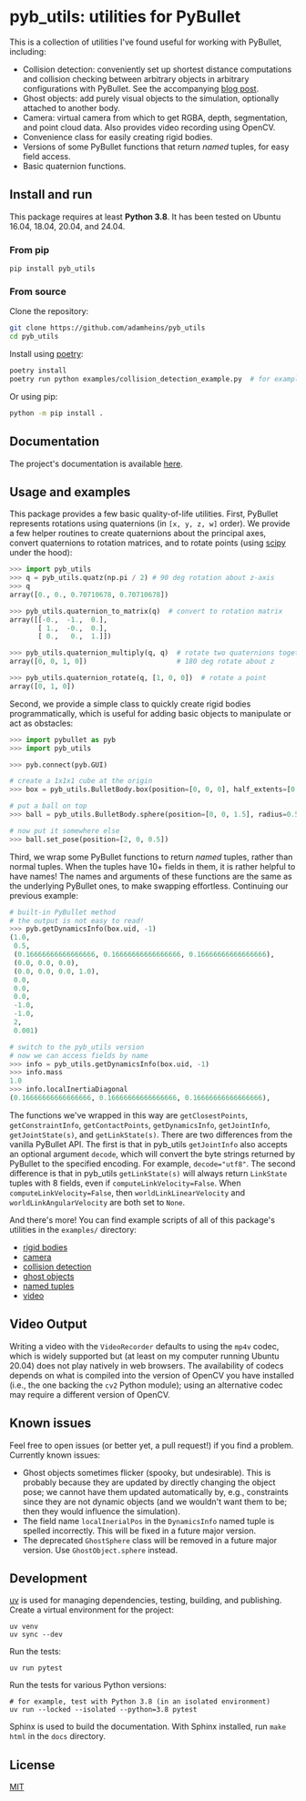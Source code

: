 # pyb_utils: utilities for PyBullet

This is a collection of utilities I've found useful for working with PyBullet,
including:
* Collision detection: conveniently set up shortest distance computations and
  collision checking between arbitrary objects in arbitrary configurations with
  PyBullet. See the accompanying [blog post](https://adamheins.com/blog/collision-detection-pybullet).
* Ghost objects: add purely visual objects to the simulation, optionally
  attached to another body.
* Camera: virtual camera from which to get RGBA, depth, segmentation, and point
  cloud data. Also provides video recording using OpenCV.
* Convenience class for easily creating rigid bodies.
* Versions of some PyBullet functions that return *named* tuples, for easy
  field access.
* Basic quaternion functions.

## Install and run
This package requires at least **Python 3.8**. It has been tested on Ubuntu
16.04, 18.04, 20.04, and 24.04.

### From pip
```
pip install pyb_utils
```

### From source
Clone the repository:
```bash
git clone https://github.com/adamheins/pyb_utils
cd pyb_utils
```

Install using [poetry](https://python-poetry.org/):
```bash
poetry install
poetry run python examples/collision_detection_example.py  # for example
```

Or using pip:
```bash
python -m pip install .
```

## Documentation

The project's documentation is available [here](https://pyb-utils.readthedocs.io).

## Usage and examples
This package provides a few basic quality-of-life utilities. First, PyBullet
represents rotations using quaternions (in `[x, y, z, w]` order). We provide a
few helper routines to create quaternions about the principal axes, convert
quaternions to rotation matrices, and to rotate points (using
[scipy](https://docs.scipy.org/doc/scipy/reference/generated/scipy.spatial.transform.Rotation.html)
under the hood):
```python
>>> import pyb_utils
>>> q = pyb_utils.quatz(np.pi / 2) # 90 deg rotation about z-axis
>>> q
array([0., 0., 0.70710678, 0.70710678])

>>> pyb_utils.quaternion_to_matrix(q)  # convert to rotation matrix
array([[-0.,  -1.,  0.],
       [ 1.,  -0.,  0.],
       [ 0.,   0.,  1.]])

>>> pyb_utils.quaternion_multiply(q, q)  # rotate two quaternions together
array([0, 0, 1, 0])                      # 180 deg rotate about z

>>> pyb_utils.quaternion_rotate(q, [1, 0, 0])  # rotate a point
array([0, 1, 0])
```

Second, we provide a simple class to quickly create rigid bodies
programmatically, which is useful for adding basic objects to manipulate or act
as obstacles:
```python
>>> import pybullet as pyb
>>> import pyb_utils

>>> pyb.connect(pyb.GUI)

# create a 1x1x1 cube at the origin
>>> box = pyb_utils.BulletBody.box(position=[0, 0, 0], half_extents=[0.5, 0.5, 0.5])

# put a ball on top
>>> ball = pyb_utils.BulletBody.sphere(position=[0, 0, 1.5], radius=0.5)

# now put it somewhere else
>>> ball.set_pose(position=[2, 0, 0.5])
```

Third, we wrap some PyBullet functions to return *named* tuples, rather than
normal tuples. When the tuples have 10+ fields in them, it is rather helpful to
have names! The names and arguments of these functions are the same as the
underlying PyBullet ones, to make swapping effortless. Continuing our previous
example:
```python
# built-in PyBullet method
# the output is not easy to read!
>>> pyb.getDynamicsInfo(box.uid, -1)
(1.0,
 0.5,
 (0.16666666666666666, 0.16666666666666666, 0.16666666666666666),
 (0.0, 0.0, 0.0),
 (0.0, 0.0, 0.0, 1.0),
 0.0,
 0.0,
 0.0,
 -1.0,
 -1.0,
 2,
 0.001)

# switch to the pyb_utils version
# now we can access fields by name
>>> info = pyb_utils.getDynamicsInfo(box.uid, -1)
>>> info.mass
1.0
>>> info.localInertiaDiagonal
(0.16666666666666666, 0.16666666666666666, 0.16666666666666666),
```
The functions we've wrapped in this way are `getClosestPoints`,
`getConstraintInfo`, `getContactPoints`, `getDynamicsInfo`, `getJointInfo`,
`getJointState(s)`, and `getLinkState(s)`. There are two differences from the
vanilla PyBullet API. The first is that in pyb_utils `getJointInfo` also
accepts an optional argument `decode`, which will convert the byte strings
returned by PyBullet to the specified encoding. For example, `decode="utf8"`.
The second difference is that in pyb_utils `getLinkState(s)` will always return
`LinkState` tuples with 8 fields, even if `computeLinkVelocity=False`. When
`computeLinkVelocity=False`, then `worldLinkLinearVelocity` and
`worldLinkAngularVelocity` are both set to `None`.

And there's more! You can find example scripts of all of this package's
utilities in the `examples/` directory:

* [rigid bodies](examples/bodies_example.py)
* [camera](examples/camera_example.py)
* [collision detection](examples/collision_detection_example.py)
* [ghost objects](examples/ghost_object_example.py)
* [named tuples](examples/named_tuples_example.py)
* [video](examples/video_example.py)

## Video Output
Writing a video with the `VideoRecorder` defaults to using the `mp4v` codec,
which is widely supported but (at least on my computer running Ubuntu 20.04)
does not play natively in web browsers. The availability of codecs depends on
what is compiled into the version of OpenCV you have installed (i.e., the one
backing the `cv2` Python module); using an alternative codec may require a
different version of OpenCV.

## Known issues
Feel free to open issues (or better yet, a pull request!) if you find a
problem. Currently known issues:

* Ghost objects sometimes flicker (spooky, but undesirable). This is probably
  because they are updated by directly changing the object pose; we cannot
  have them updated automatically by, e.g., constraints since they are not
  dynamic objects (and we wouldn't want them to be; then they would influence
  the simulation).
* The field name `localInerialPos` in the `DynamicsInfo` named tuple is spelled
  incorrectly. This will be fixed in a future major version.
* The deprecated `GhostSphere` class will be removed in a future major version.
  Use `GhostObject.sphere` instead.

## Development

[uv](https://docs.astral.sh/uv/) is used for managing dependencies, testing,
building, and publishing. Create a virtual environment for the project:
```
uv venv
uv sync --dev
```
Run the tests:
```
uv run pytest
```
Run the tests for various Python versions:
```
# for example, test with Python 3.8 (in an isolated environment)
uv run --locked --isolated --python=3.8 pytest
```

Sphinx is used to build the documentation. With Sphinx installed, run `make
html` in the `docs` directory.

## License
[MIT](https://github.com/adamheins/pyb_utils/blob/main/LICENSE)
